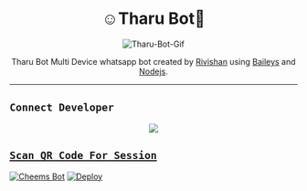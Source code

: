 

<h1 align="center">☺️Tharu Bot💞<br></h1>
<p align="center">
<img src="https://i.ibb.co/3pJvPsW/Tharu-Bot-Gif.gif" alt="Tharu-Bot-Gif" border="0" />
</p>

<p align="center">
Tharu Bot Multi Device whatsapp bot created by <a href="https://github.com/RiviMAX" target="_blank">Rivishan</a> using <a href="https://github.com/adiwajshing/Baileys" target="_blank">Baileys</a> and <a href="https://github.com/nodejs" target="_blank">Nodejs</a>.
</p>

-------

## ```Connect Developer```
<p align="center">
<a href="https://wa.me/94789864930"><img src="https://img.shields.io/badge/Contact Rivishan-25D366?style=for-the-badge&logo=whatsapp&logoColor=white" />
</p>

## `Scan QR Code For Session`
[![Cheems Bot](https://repl.it/badge/github/quiec/whatsasena)](https://replit.com/@RIVISHANSANDEE1/Tharu-Bot-Multi-Device-Qr-Code-Genarator?output%20only=1&lite=1#index.js)
[![Deploy](https://www.herokucdn.com/deploy/button.svg)](https://heroku.com/deploy?template=https://github.com/RiviMAX/Tharu-Bot/)
